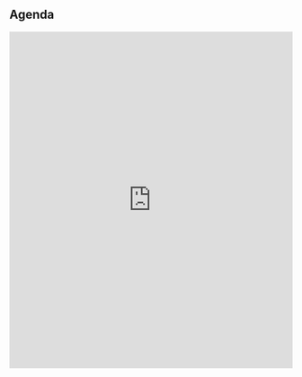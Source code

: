 ## Agenda

<iframe src="https://calendar.google.com/calendar/embed?height=600&wkst=2&bgcolor=%23ffffff&ctz=Europe%2FBrussels&title=Activiteiten%20Stichting%20Oud%20Sempre&showTitle=1&showNav=0&showDate=1&showPrint=0&showTabs=0&showCalendars=0&showTz=1&mode=AGENDA&src=c3RpY2h0aW5nb3Vkc2VtcHJlQGdtYWlsLmNvbQ&color=%237986CB" style="border-width:0; max-width: 100%" width="800" height="600" frameborder="0" scrolling="no"></iframe>

<!--

## Aanstaande activiteiten

#### 7 november 2022
### Constitutieborrel SMG "Sempre Crescendo"

<hr>

#### 10 december 2022
### Diesconcert SMG "Sempre Crescendo"

<hr>

## Recente activiteiten

#### 14 september 2022
### Bestuursoverdracht SMG "Sempre Crescendo"

<hr>

#### december 7 maart 2020
### SOS scratchdag en jaarvergadering

Op zaterdag 7 maart 2020 zal de jaarlijkse scratchdag weer plaatsvinden op Sociëteit Minerva. Tezamen met de huidige leden van SMG “Sempre Crescendo” zullen we overdag een aantal mooie stukken instuderen. Deze worden ten gehore gebracht tijdens het concert aan het eind van de middag, waarna we de dag afsluiten met een muzijchale borrel op Sociëteit.

[lees meer over scratchdag 2020](/meer-info/scratchdag-2020)

<hr>

-->
